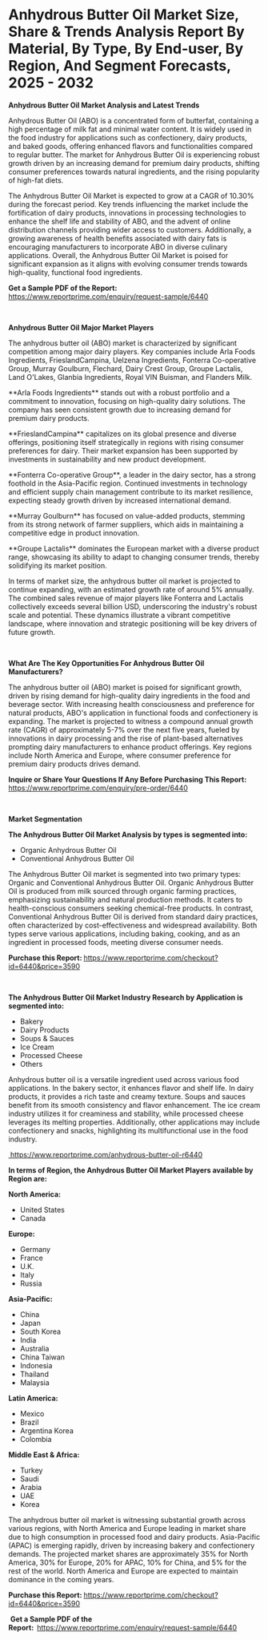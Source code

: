 <p><h1>Anhydrous Butter Oil Market Size, Share & Trends Analysis Report By Material, By Type, By End-user, By Region, And Segment Forecasts, 2025 - 2032</h1></p><p><strong>Anhydrous Butter Oil Market Analysis and Latest Trends</strong></p>
<p><p>Anhydrous Butter Oil (ABO) is a concentrated form of butterfat, containing a high percentage of milk fat and minimal water content. It is widely used in the food industry for applications such as confectionery, dairy products, and baked goods, offering enhanced flavors and functionalities compared to regular butter. The market for Anhydrous Butter Oil is experiencing robust growth driven by an increasing demand for premium dairy products, shifting consumer preferences towards natural ingredients, and the rising popularity of high-fat diets.</p><p>The Anhydrous Butter Oil Market is expected to grow at a CAGR of 10.30% during the forecast period. Key trends influencing the market include the fortification of dairy products, innovations in processing technologies to enhance the shelf life and stability of ABO, and the advent of online distribution channels providing wider access to customers. Additionally, a growing awareness of health benefits associated with dairy fats is encouraging manufacturers to incorporate ABO in diverse culinary applications. Overall, the Anhydrous Butter Oil Market is poised for significant expansion as it aligns with evolving consumer trends towards high-quality, functional food ingredients.</p></p>
<p><strong>Get a Sample PDF of the Report:&nbsp;</strong> <a href="https://www.reportprime.com/enquiry/request-sample/6440?utm_campaign=4542&utm_medium=2&utm_source=Github&utm_content=ia&utm_term=15052025&utm_id=anhydrous-butter-oil">https://www.reportprime.com/enquiry/request-sample/6440</a></p>
<p>&nbsp;</p>
<p><strong>Anhydrous Butter Oil Major Market Players</strong></p>
<p><p>The anhydrous butter oil (ABO) market is characterized by significant competition among major dairy players. Key companies include Arla Foods Ingredients, FrieslandCampina, Uelzena Ingredients, Fonterra Co-operative Group, Murray Goulburn, Flechard, Dairy Crest Group, Groupe Lactalis, Land O'Lakes, Glanbia Ingredients, Royal VIN Buisman, and Flanders Milk.</p><p>**Arla Foods Ingredients** stands out with a robust portfolio and a commitment to innovation, focusing on high-quality dairy solutions. The company has seen consistent growth due to increasing demand for premium dairy products. </p><p>**FrieslandCampina** capitalizes on its global presence and diverse offerings, positioning itself strategically in regions with rising consumer preferences for dairy. Their market expansion has been supported by investments in sustainability and new product development.</p><p>**Fonterra Co-operative Group**, a leader in the dairy sector, has a strong foothold in the Asia-Pacific region. Continued investments in technology and efficient supply chain management contribute to its market resilience, expecting steady growth driven by increased international demand.</p><p>**Murray Goulburn** has focused on value-added products, stemming from its strong network of farmer suppliers, which aids in maintaining a competitive edge in product innovation. </p><p>**Groupe Lactalis** dominates the European market with a diverse product range, showcasing its ability to adapt to changing consumer trends, thereby solidifying its market position.</p><p>In terms of market size, the anhydrous butter oil market is projected to continue expanding, with an estimated growth rate of around 5% annually. The combined sales revenue of major players like Fonterra and Lactalis collectively exceeds several billion USD, underscoring the industry's robust scale and potential. These dynamics illustrate a vibrant competitive landscape, where innovation and strategic positioning will be key drivers of future growth.</p></p>
<p>&nbsp;</p>
<p><strong>What Are The Key Opportunities For Anhydrous Butter Oil Manufacturers?</strong></p>
<p><p>The anhydrous butter oil (ABO) market is poised for significant growth, driven by rising demand for high-quality dairy ingredients in the food and beverage sector. With increasing health consciousness and preference for natural products, ABO's application in functional foods and confectionery is expanding. The market is projected to witness a compound annual growth rate (CAGR) of approximately 5-7% over the next five years, fueled by innovations in dairy processing and the rise of plant-based alternatives prompting dairy manufacturers to enhance product offerings. Key regions include North America and Europe, where consumer preference for premium dairy products drives demand.</p></p>
<p><strong>Inquire or Share Your Questions If Any Before Purchasing This Report:</strong> <a href="https://www.reportprime.com/enquiry/pre-order/6440?utm_campaign=4542&utm_medium=2&utm_source=Github&utm_content=ia&utm_term=15052025&utm_id=anhydrous-butter-oil">https://www.reportprime.com/enquiry/pre-order/6440</a></p>
<p>&nbsp;</p>
<p><strong>Market Segmentation</strong></p>
<p><strong>The Anhydrous Butter Oil Market Analysis by types is segmented into:</strong></p>
<p><ul><li>Organic Anhydrous Butter Oil</li><li>Conventional Anhydrous Butter Oil</li></ul></p>
<p><p>The Anhydrous Butter Oil market is segmented into two primary types: Organic and Conventional Anhydrous Butter Oil. Organic Anhydrous Butter Oil is produced from milk sourced through organic farming practices, emphasizing sustainability and natural production methods. It caters to health-conscious consumers seeking chemical-free products. In contrast, Conventional Anhydrous Butter Oil is derived from standard dairy practices, often characterized by cost-effectiveness and widespread availability. Both types serve various applications, including baking, cooking, and as an ingredient in processed foods, meeting diverse consumer needs.</p></p>
<p><strong>Purchase this Report:&nbsp;</strong><a href="https://www.reportprime.com/checkout?id=6440&price=3590&utm_campaign=4542&utm_medium=2&utm_source=Github&utm_content=ia&utm_term=15052025&utm_id=anhydrous-butter-oil">https://www.reportprime.com/checkout?id=6440&price=3590</a></p>
<p>&nbsp;</p>
<p><strong>The Anhydrous Butter Oil Market Industry Research by Application is segmented into:</strong></p>
<p><ul><li>Bakery</li><li>Dairy Products</li><li>Soups & Sauces</li><li>Ice Cream</li><li>Processed Cheese</li><li>Others</li></ul></p>
<p><p>Anhydrous butter oil is a versatile ingredient used across various food applications. In the bakery sector, it enhances flavor and shelf life. In dairy products, it provides a rich taste and creamy texture. Soups and sauces benefit from its smooth consistency and flavor enhancement. The ice cream industry utilizes it for creaminess and stability, while processed cheese leverages its melting properties. Additionally, other applications may include confectionery and snacks, highlighting its multifunctional use in the food industry.</p></p>
<p><a href="https://www.reportprime.com/anhydrous-butter-oil-r6440?utm_campaign=4542&utm_medium=2&utm_source=Github&utm_content=ia&utm_term=15052025&utm_id=anhydrous-butter-oil">&nbsp;https://www.reportprime.com/anhydrous-butter-oil-r6440</a></p>
<p><strong>In terms of Region, the Anhydrous Butter Oil Market Players available by Region are:</strong></p>
<p>
    <p> <strong> North America: </strong>
        <ul>
            <li>United States</li>
            <li>Canada</li>
        </ul>
        </p> 
    <p> <strong> Europe: </strong>
        <ul>
            <li>Germany</li>
            <li>France</li>
            <li>U.K.</li>
            <li>Italy</li>
            <li>Russia</li>
        </ul>
        </p> 
    <p> <strong> Asia-Pacific: </strong>
        <ul>
            <li>China</li>
            <li>Japan</li>
            <li>South Korea</li>
            <li>India</li>
            <li>Australia</li>
            <li>China Taiwan</li>
            <li>Indonesia</li>
            <li>Thailand</li>
            <li>Malaysia</li>
        </ul>
        </p> 
    <p> <strong> Latin America: </strong>
        <ul>
            <li>Mexico</li>
            <li>Brazil</li>
            <li>Argentina Korea</li>
            <li>Colombia</li>
        </ul>
        </p> 
    <p> <strong> Middle East & Africa: </strong>
        <ul>
            <li>Turkey</li>
            <li>Saudi</li>
            <li>Arabia</li>
            <li>UAE</li>
            <li>Korea</li>
        </ul>
    </p>
    </p>
<p><p>The anhydrous butter oil market is witnessing substantial growth across various regions, with North America and Europe leading in market share due to high consumption in processed food and dairy products. Asia-Pacific (APAC) is emerging rapidly, driven by increasing bakery and confectionery demands. The projected market shares are approximately 35% for North America, 30% for Europe, 20% for APAC, 10% for China, and 5% for the rest of the world. North America and Europe are expected to maintain dominance in the coming years.</p></p>
<p><strong>Purchase this Report: </strong><a href="https://www.reportprime.com/checkout?id=6440&price=3590&utm_campaign=4542&utm_medium=2&utm_source=Github&utm_content=ia&utm_term=15052025&utm_id=anhydrous-butter-oil">https://www.reportprime.com/checkout?id=6440&price=3590</a></p>
<p>&nbsp;<strong>Get a Sample PDF of the Report:&nbsp;&nbsp;</strong><a href="https://www.reportprime.com/enquiry/request-sample/6440?utm_campaign=4542&utm_medium=2&utm_source=Github&utm_content=ia&utm_term=15052025&utm_id=anhydrous-butter-oil">https://www.reportprime.com/enquiry/request-sample/6440</a></p>
<p><strong></strong></p>
<p><p></p><p></p><p></p></p>